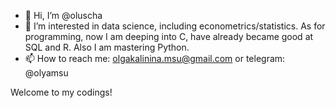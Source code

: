 - 👋 Hi, I’m @oluscha
- 👀 I’m interested in data science, including econometrics/statistics. As for programming, now I am deeping into C, have already became good at SQL and R. Also I am mastering Python.
- 📫 How to reach me: olgakalinina.msu@gmail.com or telegram: @olyamsu

Welcome to my codings!
